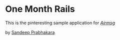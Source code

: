 # One Month Rails

This is the pinteresting sample application for
[*Airmsg*](http://sandeepprabhakara.com)

by [Sandeep Prabhakara](http://sandeepprabhakara.com)